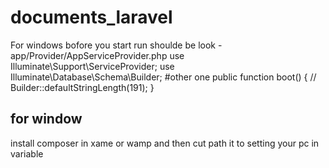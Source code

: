 # documents_laravel
For windows bofore you start run shoulde be look 
-app/Provider/AppServiceProvider.php
use Illuminate\Support\ServiceProvider;
use Illuminate\Database\Schema\Builder;
#other one
 public function boot()
    {
        //
        Builder::defaultStringLength(191);
    }
##  for window
install composer in xame or wamp and then cut path it to setting your pc in variable 
